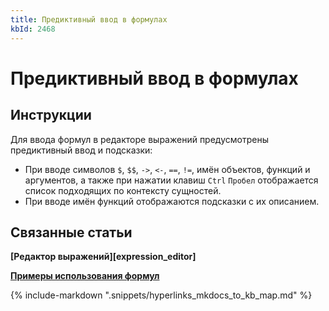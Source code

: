```yaml
---
title: Предиктивный ввод в формулах
kbId: 2468
---
```


# Предиктивный ввод в формулах

## Инструкции

Для ввода формул в редакторе выражений предусмотрены предиктивный ввод и подсказки:

- При вводе символов `$`, `$$`, `->`, `<-`, `==`, `!=`, имён объектов, функций и аргументов, а также при нажатии клавиш `Ctrl` `Пробел` отображается список подходящих по контексту сущностей.
- При вводе имён функций отображаются подсказки с их описанием.

## Связанные статьи

**[Редактор выражений][expression_editor]**

**[Примеры использования формул](https://kb.comindware.ru/category.php?id=409)**



{% include-markdown ".snippets/hyperlinks_mkdocs_to_kb_map.md" %}
